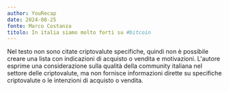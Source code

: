 ```yaml
---
author: YouRecap
date: 2024-08-25
fonte: Marco Costanza
titolo: In italia siamo molto forti su #bitcoin
---
```


Nel testo non sono citate criptovalute specifiche, quindi non è possibile creare una lista con indicazioni di acquisto o vendita e motivazioni. L'autore esprime una considerazione sulla qualità della community italiana nel settore delle criptovalute, ma non fornisce informazioni dirette su specifiche criptovalute o le intenzioni di acquisto o vendita.
